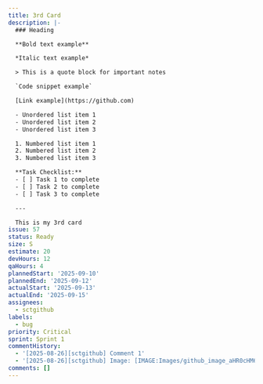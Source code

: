 ```yaml
---
title: 3rd Card
description: |-
  ### Heading

  **Bold text example**

  *Italic text example*

  > This is a quote block for important notes

  `Code snippet example`

  [Link example](https://github.com)

  - Unordered list item 1
  - Unordered list item 2
  - Unordered list item 3

  1. Numbered list item 1
  2. Numbered list item 2
  3. Numbered list item 3

  **Task Checklist:**
  - [ ] Task 1 to complete
  - [ ] Task 2 to complete
  - [ ] Task 3 to complete

  ---

  This is my 3rd card
issue: 57
status: Ready
size: S
estimate: 20
devHours: 12
qaHours: 4
plannedStart: '2025-09-10'
plannedEnd: '2025-09-12'
actualStart: '2025-09-13'
actualEnd: '2025-09-15'
assignees:
  - sctgithub
labels:
  - bug
priority: Critical
sprint: Sprint 1
commentHistory:
  - '[2025-08-26][sctgithub] Comment 1'
  - '[2025-08-26][sctgithub] Image: [IMAGE:Images/github_image_aHR0cHM6.png]'
comments: []
---
```


